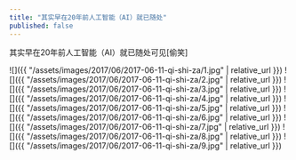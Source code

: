 ```yaml
---
title: "其实早在20年前人工智能（AI）就已随处"
published: false
---
```

其实早在20年前人工智能（AI）就已随处可见[偷笑]



![]({{ "/assets/images/2017/06/2017-06-11-qi-shi-za/1.jpg" | relative_url }})
![]({{ "/assets/images/2017/06/2017-06-11-qi-shi-za/2.jpg" | relative_url }})
![]({{ "/assets/images/2017/06/2017-06-11-qi-shi-za/3.jpg" | relative_url }})
![]({{ "/assets/images/2017/06/2017-06-11-qi-shi-za/4.jpg" | relative_url }})
![]({{ "/assets/images/2017/06/2017-06-11-qi-shi-za/5.jpg" | relative_url }})
![]({{ "/assets/images/2017/06/2017-06-11-qi-shi-za/6.jpg" | relative_url }})
![]({{ "/assets/images/2017/06/2017-06-11-qi-shi-za/7.jpg" | relative_url }})
![]({{ "/assets/images/2017/06/2017-06-11-qi-shi-za/8.jpg" | relative_url }})
![]({{ "/assets/images/2017/06/2017-06-11-qi-shi-za/9.jpg" | relative_url }})
